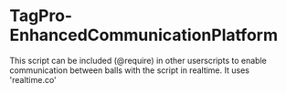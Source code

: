 # TagPro-EnhancedCommunicationPlatform
This script can be included (@require) in other userscripts to enable communication between balls with the script in realtime. It uses 'realtime.co'
